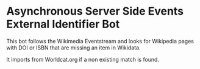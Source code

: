# Asynchronous Server Side Events External Identifier Bot
This bot follows the Wikimedia Eventstream and looks for Wikipedia pages with
DOI or ISBN that are missing an item in Wikidata.

It imports from Worldcat.org if a non existing match is found.
